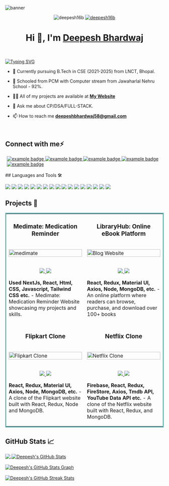 ![banner](https://github.com/user-attachments/assets/a4d9afd5-6856-43dc-b9b6-51bc0b9c66c2)


<p align="center">
<img src="https://komarev.com/ghpvc/?username=deepesh16b&label=Profile%20views&color=6805D3&style=flat" alt="deepesh16b" />
 <a href="https://github.com/deepesh16b?tab=followers"> 
  <img src="https://img.shields.io/github/followers/deepesh16b?style=social&label=Follow" alt="deepesh16b" />
 </a>
</p>
<h1 align="center" >Hi 👋, I'm <a href="https://linkedin.com/in/deepesh16b" target="_blank">Deepesh Bhardwaj <br> </a> </h1> <br>

[![Typing SVG](https://readme-typing-svg.herokuapp.com?font=Fira+Code&weight=500&size=21&duration=4500&pause=1000&color=89E1FF&multiline=true&width=700&lines=A+passionate+Full+Stack+Developer+from+India)](https://git.io/typing-svg)

- 👷 Currently pursuing B.Tech in CSE (2021-2025) from LNCT, Bhopal.
  
- 🔭 Schooled from PCM with Computer stream from Jawaharlal Nehru School - 92%.

- 👨‍💻 All of my projects are available at **[My Website](https://bellacaio16.netlify.app)**

- 💬 Ask me about CP/DSA/FULL-STACK.
 
- 📫 How to reach me **deepeshbhardwaj58@gmail.com**
<br>

## Connect with me⚡

<p align="left" style="margin: 0 5px;">
  <a href="https://linkedin.com/in/deepesh16b">
    <img src="https://img.shields.io/badge/LinkedIn-0077B5?style=for-the-badge&logo=linkedin&logoColor=white" alt="example badge" style="vertical-align:top margin:6px 4px">
  </a> 
  <a href="https://instagram.com/deepesh16b">
    <img src="https://img.shields.io/badge/Instagram-E4405F?style=for-the-badge&logo=instagram&logoColor=white" alt="example badge" style="vertical-align:top margin:6px 4px">
  </a> 
<!--  <a href="mailto:deepeshbhardwaj58@gmail.com">
    <img src="https://github.com/bellacaio16/bellacaio16/assets/147348222/0455c2c5-50ff-49eb-83d1-74376859427a" alt="example badge" style="vertical-align:top margin:6px 4px">
  </a>  -->
 <a href="https://www.codechef.com/users/deepesh16b">
    <img src="https://img.shields.io/badge/-CodeChef-5B4638?style=for-the-badge&logo=CodeChef&logoColor=white" alt="example badge" style="vertical-align:top margin:6px 4px">
  </a> 
  <a href="https://codeforces.com/profile/deepesh16b">
    <img src="https://img.shields.io/badge/-Codeforces-1F8ACB?style=for-the-badge&logo=Codeforces&logoColor=white" alt="example badge" style="vertical-align:top margin:6px 4px">
  </a> 
 <a href="https://leetcode.com/deepesh16b/">
    <img src="https://img.shields.io/badge/-Leetcode-000000?style=for-the-badge&logo=Leetcode&logoColor=white" alt="example badge" style="vertical-align:top margin:6px 4px">
  </a> 
</p>
<br> 
## Languages and Tools 🛠

![](https://img.shields.io/badge/Code-HTML5-informational?style=flat&logo=html5&logoColor=white&color=brightgreen)
![](https://img.shields.io/badge/Code-CSS3-informational?style=flat&logo=css3&logoColor=white&color=brightgreen)
![](https://img.shields.io/badge/Code-JavaScript-informational?style=flat&logo=javascript&logoColor=white&color=brightgreen)
![](https://img.shields.io/badge/Code-Bootstrap-informational?style=flat&logo=bootstrap&logoColor=white&color=brightgreen)
![](https://img.shields.io/badge/Database-MongoDB-informational?style=flat&logo=mongodb&logoColor=white&color=brightgreen)
![](https://img.shields.io/badge/Database-MySQL-informational?style=flat&logo=mysql&logoColor=white&color=brightgreen)
![](https://img.shields.io/badge/Tool-Firebase-informational?style=flat&logo=firebase&logoColor=white&color=brightgreen)
![](https://img.shields.io/badge/Code-ReactJS-informational?style=flat&logo=react&logoColor=white&color=brightgreen)
![](https://img.shields.io/badge/Code-NodeJS-informational?style=flat&logo=node.js&logoColor=white&color=brightgreen)
![](https://img.shields.io/badge/Code-Python-informational?style=flat&logo=python&logoColor=white&color=brightgreen)
![](https://img.shields.io/badge/Code-C++-informational?style=flat&logo=cplusplus&logoColor=white&color=brightgreen)
![](https://img.shields.io/badge/Code-Express-informational?style=flat&logo=express&logoColor=white&color=brightgreen)
![](https://img.shields.io/badge/Code-SASS-informational?style=flat&logo=sass&logoColor=white&color=brightgreen)
![](https://img.shields.io/badge/Tools-Git-informational?style=flat&logo=git&logoColor=white&color=brightgreen)
![](https://img.shields.io/badge/Shell-Bash-informational?style=flat&logo=gnu-bash&logoColor=white&color=brightgreen)
![](https://img.shields.io/badge/OS-Linux-informational?style=flat&logo=linux&logoColor=white&color=brightgreen)
![](https://img.shields.io/badge/Editor-VSCode-informational?style=flat&logo=visualstudiocode&logoColor=white&color=brightgreen)
<br>

## Projects 🚀

<table bordercolor="#66b2b2">
   <tr>
     <td width="50%" valign="top">
  <h3 align="center">Medimate: Medication Reminder</h3>
  <br />
    <a target="_blank" href="https://medimate16.vercel.app/">
      <img src="https://github.com/user-attachments/assets/5f49fe76-0684-4cd0-b8b6-e531b782f5c6" width="100%" alt="medimate"/>
    </a>
  <br />
    <p align="center">
      <br>
      <a href="https://github.com/deepesh16b/medimate-next.js" target="_blank">
        <img src="https://img.shields.io/static/v1?label=|&message=REPO&color=f&style=plastic&logo=github&logo-color=white"/>
      </a>
      <a href="https://medimate16.vercel.app/" target="_blank">
        <img src="https://img.shields.io/static/v1?label=|&message=WEBSITE&color=cdf998&style=plastic&logo=wordpress&logo-color=white"/>
      </a>
  </p>
    <p><strong>Used NextJs, React, Html, CSS, Javascript, Tailwind CSS etc.</strong> - Medimate: Medication Reminder Website showcasing my projects and skills.</p>
</td>
    <td width="50%" valign="top">
      <h3 align="center">LibraryHub: Online eBook Platform</h3>
      <br />
        <a target="_blank" href="https://libraryhub16.netlify.app/">
          <img src="https://github.com/user-attachments/assets/4a950dc6-f8c6-4d4b-9191-25ee03c2e31c" width="100%" alt="Blog Website"/>
        </a>
      <br />
        <p align="center">
          <br>
  <a href="https://github.com/deepesh16b/LibraryHub" target="_blank">
    <img src="https://img.shields.io/static/v1?label=|&message=REPO&color=f&style=plastic&logo=github&logo-color=white"/>
  </a>
  <a href="https://libraryhub16.netlify.app/" target="_blank">
    <img src="https://img.shields.io/static/v1?label=|&message=WEBSITE&color=cdf998&style=plastic&logo=wordpress&logo-color=white"/>
  </a>
      </p>
        <p><strong>React, Redux, Material UI, Axios, Node, MongoDB, etc.</strong> -An online platform where readers can browse, purchase, and download over 100+ books</p>
</td>
 

  </tr>
  <tr>
    <td width="50%" valign="top">
      <h3 align="center">Flipkart Clone</h3>
        <br />
        <a target="_blank" href="https://ecommerce16.netlify.app/">
            <img src="https://github.com/user-attachments/assets/10ce3167-90dc-417b-bff6-5e07d52416a0" width="100%" alt="Flipkart Clone"/>
        </a>
        <br />
        <p align="center">
          <br>
  <a href="https://github.com/deepesh16b/flipkart-clone" target="_blank">
    <img src="https://img.shields.io/static/v1?label=|&message=REPO&color=f&style=plastic&logo=github&logo-color=white"/>
  </a>
  <a href="https://ecommerce16.netlify.app/" target="_blank">
    <img src="https://img.shields.io/static/v1?label=|&message=WEBSITE&color=cdf998&style=plastic&logo=wordpress&logo-color=white"/>
  </a>
      </p>
        <p><strong>React, Redux, Material UI, Axios, Node, MongoDB, etc.</strong> - A clone of the Flipkart website built with React, Redux, Node and MongoDB.</p>
    </td>
    <td width="50%" valign="top">
      <h3 align="center">Netflix Clone</h3>
        <br />
      <a target="_blank" href="https://netflix-29a21.web.app/">
            <img src="https://github.com/user-attachments/assets/af3219db-3f4a-48af-ae6a-f6dc7731d93f" width="100%"  alt="Netflix Clone"/>
        <br />
        <p align="center">
   <br>
  <a href="https://github.com/deepesh16b/Netflix-Clone" target="_blank">
    <img src="https://img.shields.io/static/v1?label=|&message=REPO&color=f&style=plastic&logo=github&logo-color=white"/>
  </a>
  <a href="https://netflix-29a21.web.app/" target="_blank">
    <img src="https://img.shields.io/static/v1?label=|&message=WEBSITE&color=cdf998&style=plastic&logo=wordpress&logo-color=white"/>
  </a>
      </p>
        <p><strong>Firebase, React, Redux, FireStore, Axios, Tmdb API, YouTube Data API etc.</strong> - A clone of the Netflix website built with React, Redux, and MongoDB.</p>
    </td>
  </tr>
</table>

## GitHub Stats 📈
<a href="https://github.com/deepesh16b/deepesh16b">
  <img align="center" src="https://github-readme-stats.vercel.app/api/top-langs/?username=deepesh16b&hide=less&title_color=d13979&text_color=c9cacc&icon_color=2bbc8a&bg_color=1d1f21&langs_count=3" />
</a>

<a href="https://github.com/deepesh16b/deepesh16b">
  <img align="center" src="https://github-readme-stats.vercel.app/api?username=deepesh16b&count_private=true&show_icons=true&theme=radical&hide_border=true&custom_title=Deepesh%20Bhardwaj%27s%20Github%20Stats" alt="Deepesh's GitHub Stats" />
</a>
<br><br>

<a href="https://github.com/deepesh16b/deepesh16b">
  <img align="center" src="https://github-profile-summary-cards.vercel.app/api/cards/profile-details?username=deepesh16b&theme=radical&hide_border=true)](https://github.com/deepesh16b" alt="Deepesh's GitHub Stats Graph"/>
</a>
<br><br>

<a href="https://github.com/deepesh16b/deepesh16b">
  <img align="center" src="https://github-readme-streak-stats.herokuapp.com/?user=deepesh16b&theme=dark" alt="Deepesh's GitHub Streak Stats"/>
</a>
<br><br>


